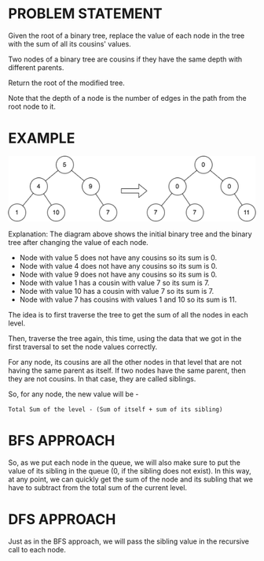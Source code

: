 # PROBLEM STATEMENT

Given the root of a binary tree, replace the value of each node in the tree with the sum of all its cousins' values.

Two nodes of a binary tree are cousins if they have the same depth with different parents.

Return the root of the modified tree.

Note that the depth of a node is the number of edges in the path from the root node to it.

# EXAMPLE

![alt text](image.png)

Explanation: The diagram above shows the initial binary tree and the binary tree after changing the value of each node.
- Node with value 5 does not have any cousins so its sum is 0.
- Node with value 4 does not have any cousins so its sum is 0.
- Node with value 9 does not have any cousins so its sum is 0.
- Node with value 1 has a cousin with value 7 so its sum is 7.
- Node with value 10 has a cousin with value 7 so its sum is 7.
- Node with value 7 has cousins with values 1 and 10 so its sum is 11.

The idea is to first traverse the tree to get the sum of all the nodes in each level.

Then, traverse the tree again, this time, using the data that we got in the first traversal to set the node values correctly.

For any node, its cousins are all the other nodes in that level that are not having the same parent as itself. If two nodes have the same parent, then they are not cousins. In that case, they are called siblings.

So, for any node, the new value will be - 

	Total Sum of the level - (Sum of itself + sum of its sibling)
	
# **BFS APPROACH**
	
So, as we put each node in the queue, we will also make sure to put the value of its sibling in the queue (0, if the sibling does not exist). In this way, at any point, we can quickly get the sum of the node and its subling that we have to subtract from the total sum of the current level.

# **DFS APPROACH**

Just as in the BFS approach, we will pass the sibling value in the recursive call to each node.